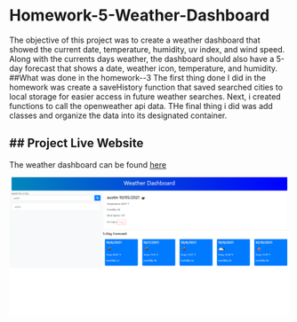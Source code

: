 # Homework-5-Weather-Dashboard
  The objective of this project was to create a weather dashboard that showed the current date, temperature, humidity, uv index, and wind speed. Along with the currents days weather, the dashboard should also have a 5-day forecast that shows a date, weather icon, temperature, and humidity. 
##What was done in the homework--3
  The first thing done I did in the homework was create a saveHistory function that saved searched  cities to local storage for easier access in future weather searches. Next, i created functions to call the openweather api data. THe final thing i did was add classes and organize the data into its designated container. 
  
## ## Project Live Website
The weather dashboard can be found [here](https://kalvinn361.github.io/Weather-Dashboard/#)

![Screenshot](weather.png)
